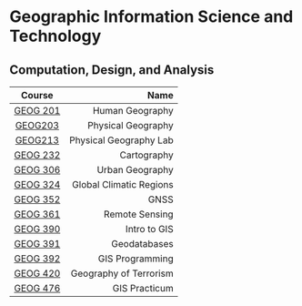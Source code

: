 # Geographic Information Science and Technology
## Computation, Design, and Analysis

| Course      | Name  |
|:-------------:| -----:|
|[GEOG 201]()|Human Geography|
|[GEOG203]()|Physical Geography|
|[GEOG213]()|Physical Geography Lab|
|[GEOG 232]()|Cartography|
|[GEOG 306]()|Urban Geography|
|[GEOG 324]()|Global Climatic Regions|
|[GEOG 352]()|GNSS|
|[GEOG 361]()|Remote Sensing|
|[GEOG 390]()|Intro to GIS|
|[GEOG 391]()|Geodatabases|
|[GEOG 392]()|GIS Programming|
|[GEOG 420]()|Geography of Terrorism|
|[GEOG 476]()|GIS Practicum|






